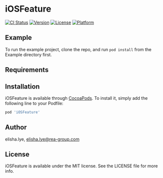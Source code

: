 # iOSFeature

[![CI Status](https://img.shields.io/travis/elisha.lye/iOSFeature.svg?style=flat)](https://travis-ci.org/elisha.lye/iOSFeature)
[![Version](https://img.shields.io/cocoapods/v/iOSFeature.svg?style=flat)](https://cocoapods.org/pods/iOSFeature)
[![License](https://img.shields.io/cocoapods/l/iOSFeature.svg?style=flat)](https://cocoapods.org/pods/iOSFeature)
[![Platform](https://img.shields.io/cocoapods/p/iOSFeature.svg?style=flat)](https://cocoapods.org/pods/iOSFeature)

## Example

To run the example project, clone the repo, and run `pod install` from the Example directory first.

## Requirements

## Installation

iOSFeature is available through [CocoaPods](https://cocoapods.org). To install
it, simply add the following line to your Podfile:

```ruby
pod 'iOSFeature'
```

## Author

elisha.lye, elisha.lye@rea-group.com

## License

iOSFeature is available under the MIT license. See the LICENSE file for more info.
